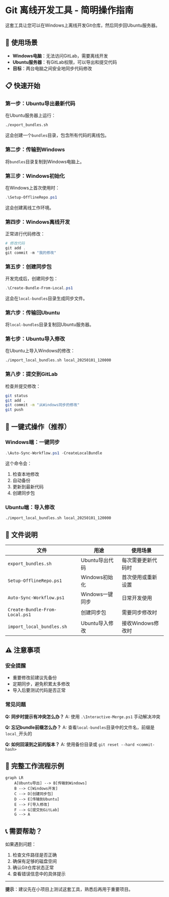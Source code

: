 # Git 离线开发工具 - 简明操作指南

这套工具让您可以在Windows上离线开发Git仓库，然后同步回Ubuntu服务器。

## 🎯 使用场景

- **Windows电脑**：无法访问GitLab，需要离线开发
- **Ubuntu服务器**：有GitLab权限，可以导出和提交代码
- **目标**：两台电脑之间安全地同步代码修改

## 📋 快速开始

### 第一步：Ubuntu导出最新代码

在Ubuntu服务器上运行：
```bash
./export_bundles.sh
```

这会创建一个`bundles`目录，包含所有代码的离线包。

### 第二步：传输到Windows

将`bundles`目录复制到Windows电脑上。

### 第三步：Windows初始化

在Windows上首次使用时：
```powershell
.\Setup-OfflineRepo.ps1
```

这会创建离线工作环境。

### 第四步：Windows离线开发

正常进行代码修改：
```powershell
# 修改代码
git add .
git commit -m "我的修改"
```

### 第五步：创建同步包

开发完成后，创建同步包：
```powershell
.\Create-Bundle-From-Local.ps1
```

这会在`local-bundles`目录生成同步文件。

### 第六步：传输回Ubuntu

将`local-bundles`目录复制回Ubuntu服务器。

### 第七步：Ubuntu导入修改

在Ubuntu上导入Windows的修改：
```bash
./import_local_bundles.sh local_20250101_120000
```

### 第八步：提交到GitLab

检查并提交修改：
```bash
git status
git add .
git commit -m "从Windows同步的修改"
git push
```

## 🚀 一键式操作（推荐）

### Windows端：一键同步
```powershell
.\Auto-Sync-Workflow.ps1 -CreateLocalBundle
```

这个命令会：
1. 检查本地修改
2. 自动备份
3. 更新到最新代码
4. 创建同步包

### Ubuntu端：导入修改
```bash
./import_local_bundles.sh local_20250101_120000
```

## 📁 文件说明

| 文件 | 用途 | 使用场景 |
|------|------|----------|
| `export_bundles.sh` | Ubuntu导出代码 | 每次需要更新代码时 |
| `Setup-OfflineRepo.ps1` | Windows初始化 | 首次使用或重新设置 |
| `Auto-Sync-Workflow.ps1` | Windows一键同步 | 日常开发使用 |
| `Create-Bundle-From-Local.ps1` | 创建同步包 | 需要同步修改时 |
| `import_local_bundles.sh` | Ubuntu导入修改 | 接收Windows修改时 |

## ⚠️ 注意事项

### 安全提醒
- 重要修改前建议先备份
- 定期同步，避免积累太多修改
- 导入后要测试代码是否正常

### 常见问题
**Q: 同步时提示有冲突怎么办？**
A: 使用 `.\Interactive-Merge.ps1` 手动解决冲突

**Q: 忘记bundle前缀怎么办？**
A: 查看`local-bundles`目录中的文件名，前缀是`local_`开头的

**Q: 如何回滚到之前的版本？**
A: 使用备份目录或 `git reset --hard <commit-hash>`

## 🔄 完整工作流程示例

```mermaid
graph LR
    A[Ubuntu导出] --> B[传输到Windows]
    B --> C[Windows开发]
    C --> D[创建同步包]
    D --> E[传输到Ubuntu]
    E --> F[导入修改]
    F --> G[提交到GitLab]
    G --> A
```

## 📞 需要帮助？

如果遇到问题：
1. 检查文件路径是否正确
2. 确保有足够的磁盘空间
3. 确认Git仓库状态正常
4. 查看错误信息中的具体提示

---

**提示**：建议先在小项目上测试这套工具，熟悉后再用于重要项目。 